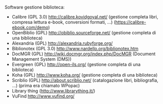 

Software gestione biblioteca:
- Calibre (GPL 3.0) http://calibre.kovidgoyal.net/ (gestione completa libri, compresa lettura e-book, conversioni  formati, ...) (https://calibre-ebook.com/demo)
- OpenBiblio (GPL) http://obiblio.sourceforge.net/ (gestione completa di una biblioteca)
- Alexandria (GPL) http://alexandria.rubyforge.org/
- Biblionotex (GPL 3.0) http://www.nardello.org/biblionotex.htm
- DocMGR (GPL) http://wiki.docmgr.org/index.php/DocMGR (Document Management System (DMS))
- Evergreen (GPL) http://open-ils.org/ (gestione completa di una biblioteca)
- Koha (GPL) http://www.koha.org/ (gestione completa di una biblioteca)
- Scriblio (GPL) http://about.scriblio.net/ (catalogazione libri, bibliografia, ...) (prima era chiamato WPopac)
- Library thing (http://www.librarything.it/)
- VuFind http://www.vufind.org/
